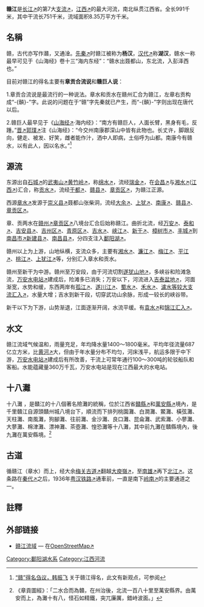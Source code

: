 **赣江**是[长江↗](https://zh.wikipedia.org/wiki/长江 "wikilink")的第7大[支流↗](https://zh.wikipedia.org/wiki/支流 "wikilink")，[江西↗](https://zh.wikipedia.org/wiki/江西 "wikilink")的最大河流，南北纵贯江西省。全长991千米，其中干流长751千米，流域面积8.35万平方千米。

## 名稱

赣，古代亦写作灨，又通淦。[先秦↗](https://zh.wikipedia.org/wiki/先秦 "wikilink")时赣江被称为**杨汉**，[汉代↗](https://zh.wikipedia.org/wiki/汉代 "wikilink")称**湖汉**，赣水一称最早可见于《山海经》卷十三“海内东经”：“赣水出聂都山，东北流，入彭泽西也。”

目前对赣江的得名主要有**章贡合流说**和**赣巨人说**：

1.章贡合流说是最流行的一种说法。章水和贡水在赣州汇合为赣江，左章右贡构成“-{贑}-”字。此说的问题在于“赣”字先秦就已产生，而“-{贑}-”字则出现在唐代以后。

2.赣巨人最早见于《[山海经↗](https://zh.wikipedia.org/wiki/山海经 "wikilink")·海内经》：“南方有赣巨人，人面长臂，黑身有毛，反踵。”[晋↗](https://zh.wikipedia.org/wiki/晉朝 "wikilink")[郭璞↗](https://zh.wikipedia.org/wiki/郭璞 "wikilink")注《山海经》：“今交州南康郡深山中皆有此物也。长丈许，脚跟反向，健走、被发、好笑，雌者能作汁，洒中人即病，土俗呼为山都。南康今有赣水，以有此人，因以名水。”[^1]

## 源流

东源出自[石城↗](https://zh.wikipedia.org/wiki/石城 "wikilink")的[武夷山↗](https://zh.wikipedia.org/wiki/武夷山 "wikilink")[黄竹岭↗](https://zh.wikipedia.org/wiki/黄竹岭 "wikilink")，称[绵水↗](https://zh.wikipedia.org/wiki/绵水 "wikilink")，流经[瑞金↗](https://zh.wikipedia.org/wiki/瑞金 "wikilink")，在[会昌↗](https://zh.wikipedia.org/wiki/会昌 "wikilink")与[湘水↗](https://zh.wikipedia.org/wiki/湘水 "wikilink")([江西↗](https://zh.wikipedia.org/wiki/江西 "wikilink"))汇合，称[贡水↗](https://zh.wikipedia.org/wiki/贡水 "wikilink")，流经[于都↗](https://zh.wikipedia.org/wiki/于都 "wikilink")、[赣县↗](https://zh.wikipedia.org/wiki/赣县 "wikilink")、[章贡区↗](https://zh.wikipedia.org/wiki/章贡区 "wikilink")，为赣江正源。

西源[章水↗](https://zh.wikipedia.org/wiki/章水 "wikilink")发源于[崇义县↗](https://zh.wikipedia.org/wiki/崇义县 "wikilink")聂都山张柴洞，流经[大余↗](https://zh.wikipedia.org/wiki/大余 "wikilink")、[上犹↗](https://zh.wikipedia.org/wiki/上犹 "wikilink")、[南康↗](https://zh.wikipedia.org/wiki/南康 "wikilink")、[赣县↗](https://zh.wikipedia.org/wiki/赣县 "wikilink")、[章贡区↗](https://zh.wikipedia.org/wiki/章贡区 "wikilink")。

章、贡两水在[赣州↗](https://zh.wikipedia.org/wiki/赣州 "wikilink")[章贡区↗](https://zh.wikipedia.org/wiki/章贡区 "wikilink")八境台汇合后始称赣江。曲折北流，经[万安↗](https://zh.wikipedia.org/wiki/万安 "wikilink")、[泰和↗](https://zh.wikipedia.org/wiki/泰和 "wikilink")、[吉安县↗](https://zh.wikipedia.org/wiki/吉安县 "wikilink")、[吉州区↗](https://zh.wikipedia.org/wiki/吉州区 "wikilink")、[青原区↗](https://zh.wikipedia.org/wiki/青原区 "wikilink")、[吉水↗](https://zh.wikipedia.org/wiki/吉水 "wikilink")、[峡江↗](https://zh.wikipedia.org/wiki/峡江 "wikilink")、[新干↗](https://zh.wikipedia.org/wiki/新干 "wikilink")、[樟树市↗](https://zh.wikipedia.org/wiki/樟树市 "wikilink")、[丰城↗](https://zh.wikipedia.org/wiki/丰城 "wikilink")到[南昌市↗](https://zh.wikipedia.org/wiki/南昌市 "wikilink")[新建县↗](https://zh.wikipedia.org/wiki/新建县 "wikilink")、[南昌县↗](https://zh.wikipedia.org/wiki/南昌县 "wikilink")，分四支注入[鄱阳湖↗](https://zh.wikipedia.org/wiki/鄱阳湖 "wikilink")。

赣州以上为上游，山地纵横，支流众多，主要有[湘水↗](https://zh.wikipedia.org/wiki/湘水 "wikilink")、[濂江↗](https://zh.wikipedia.org/wiki/濂江 "wikilink")、[梅江↗](https://zh.wikipedia.org/wiki/梅江_(赣江支流) "wikilink")、[平江↗](https://zh.wikipedia.org/wiki/平江 "wikilink")、[桃江↗](https://zh.wikipedia.org/wiki/桃江 "wikilink")、[上犹江↗](https://zh.wikipedia.org/wiki/上犹江 "wikilink")等，分别汇入章水和贡水。

赣州至新干为中游。赣州至万安段，由于河流切割[遂犹山地↗](https://zh.wikipedia.org/wiki/遂犹山地 "wikilink")，多峡谷和险滩急流，[万安水电站↗](https://zh.wikipedia.org/wiki/万安水电站 "wikilink")建成后，险滩多已消失；万安以下，河流进入[吉泰盆地↗](https://zh.wikipedia.org/wiki/吉泰盆地 "wikilink")，河面渐宽，水势和缓，东西两岸有[孤江↗](https://zh.wikipedia.org/wiki/孤江 "wikilink")、[遂川江↗](https://zh.wikipedia.org/wiki/遂川江 "wikilink")、[蜀水↗](https://zh.wikipedia.org/wiki/蜀水 "wikilink")、[禾水↗](https://zh.wikipedia.org/wiki/禾水 "wikilink")、[瀘水等较大支流汇入↗](https://zh.wikipedia.org/wiki/瀘水_(禾水支流) "wikilink")，水量大增；吉水到新干段，切穿武功山余脉，形成一较长的峡谷带。

新干以下为下游，山势渐退，江面逐渐开阔，水流平缓。有[袁水↗](https://zh.wikipedia.org/wiki/袁水 "wikilink")和[锦江汇入↗](https://zh.wikipedia.org/wiki/锦江_(赣江支流) "wikilink")。

## 水文

赣江流域气候温和，雨量充足，年均降水量1400～1800毫米。平均年径流量687亿立方米，比[黄河↗](https://zh.wikipedia.org/wiki/黄河 "wikilink")大，但由于年水量分布不均匀，河床浅平，航运多限于中下游，[万安水电站↗](https://zh.wikipedia.org/wiki/万安水电站 "wikilink")建成后有所改善，干流上可常年通行100～300吨的轮驳船队和客船。水能蕴藏量360万千瓦，万安水电站是现在江西最大的水电站。

## 十八灘

十八灘
，是贛江的十八個著名險灘的統稱，位於江西省[贛縣↗](https://zh.wikipedia.org/wiki/贛縣 "wikilink")和[萬安縣↗](https://zh.wikipedia.org/wiki/萬安縣 "wikilink")境內，是千里贛江自源頭贛州城八境台下，順流而下排列桃園灘、白澗灘、鱉灘、橫弦灘、天柱灘、南風灘，狗腳灘、往前灘、金沙灘、良口灘、昆侖灘、武索灘、小蓼灘、大蓼灘、棉津灘、漂神灘、茶壺灘、惶恐灘等十八灘，其中前九灘在贛縣境內，後九灘在萬安縣境。[^2]

## 古道

循赣江（章水）而上，经大余[梅关古道↗](https://zh.wikipedia.org/wiki/梅关古道 "wikilink")翻越[大庾嶺↗](https://zh.wikipedia.org/wiki/大庾嶺 "wikilink")，至[南雄↗](https://zh.wikipedia.org/wiki/南雄 "wikilink")再下[北江↗](https://zh.wikipedia.org/wiki/北江 "wikilink")。这条路在[秦代↗](https://zh.wikipedia.org/wiki/秦代 "wikilink")之后，1936年[粤汉铁路↗](https://zh.wikipedia.org/wiki/粤汉铁路 "wikilink")通車前，一直是南下[岭南↗](https://zh.wikipedia.org/wiki/岭南 "wikilink")的主要通道之一。

## 註釋

<div class="references-small">
<references />
</div>

## 外部链接

-   [赣江流域](http://www.openstreetmap.org/browse/relation/396603) —
    在[OpenStreetMap↗](https://zh.wikipedia.org/wiki/OpenStreetMap "wikilink")

[Category:鄱阳湖水系](https://zh.wikipedia.org/wiki/Category:鄱阳湖水系 "wikilink")
[Category:江西河流](https://zh.wikipedia.org/wiki/Category:江西河流 "wikilink")

[^1]: [“赣”得名刍议，韩振飞](http://www.gzwhxx.gov.cn/ContentDir/60/800.html)
    关于赣江得名，此文有新观点，可参阅

[^2]: 《章貢圖經》：「二水合而為贛，在州治後，北流一百八十里至萬安縣界。由萬安而上，為灘十有八，怪石如精鐵，突兀廉厲，錯峙波面。」
